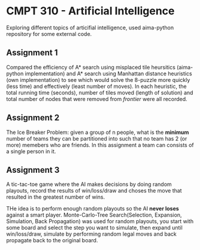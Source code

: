 # CMPT 310 - Artificial Intelligence 

Exploring different topics of articifial intelligence, used aima-python repository for some external code.

## Assignment 1

Compared the efficiency of A* search using misplaced tile heursitics (aima-python implementation) and A* search using Manhattan distance heuristics (own implementation) to see which would solve the 8-puzzle more quickly (less time) and effectively (least number of moves).
In each heuristic, the total running time (seconds), number of tiles moved (length of solution) and total number of nodes that were removed from *frontier* were all recorded. 

## Assignment 2

The Ice Breaker Problem: given a group of n people, what is the **minimum** number of teams they can be partitioned into such that no team has 2 (or more) memebers who are friends. In this assignment a team can consists of a single person in it.

## Assignment 3 
A tic-tac-toe game where the AI makes decisions by doing random playouts, record the results of win/loss/draw and choses the move that resulted in the greatest number of wins.

THe idea is to perform enough random playouts so the AI **never loses** against a smart player. Monte-Carlo-Tree Search(Selection, Expansion, Simulation, Back Propagation) was used for random playouts, you start with some board and select the step you want to simulate, then expand  until win/loss/draw, simulate by performing random legal moves and back propagate back to the original board.


